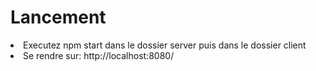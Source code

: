<h1>Lancement</h1>
<li>Executez npm start dans le dossier server puis dans le dossier client</li>
<li>Se rendre sur: http://localhost:8080/</li>

